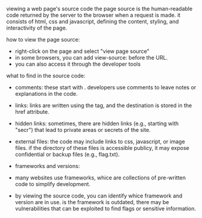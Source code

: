 viewing a web page's source code
the page source is the human-readable code returned by the server to the browser when a request is made. it consists of html, css and javascript, defining the content, styling, and interactivity of the page.

how to view the page source:
* right-click on the page and select "view page source"
* in some browsers, you can add view-source: before the URL.
* you can also access it through the developer tools

what to find in the source code:
- comments: these start with <!-- and end with -->. developers use comments to leave notes or explanations in the code.
- links: links are written using the <a> tag, and the destination is stored in the href attribute.
- hidden links: sometimes, there are hidden links (e.g., starting with "secr") that lead to private areas or secrets of the site.
 - external files: the code may include links to css, javascript, or image files. if the directory of these files is accessible publicy, it may expose confidential or backup files (e.g., flag.txt).

- frameworks and versions:
- many websites use frameworks, whice are collections of pre-written code to simplify development.
-  by viewing the source code, you can identify whice framework and version are in use. is the framework is outdated, there may be vulnerabilities that can be exploited to find flags or sensitive information.
